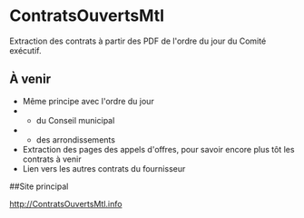 # ContratsOuvertsMtl
Extraction des contrats à partir des PDF de l'ordre du jour du Comité exécutif.

## À venir

* Même principe avec l'ordre du jour
* * du Conseil municipal
* * des arrondissements
* Extraction des pages des appels d'offres, pour savoir encore plus tôt les contrats à venir
* Lien vers les autres contrats du fournisseur

##Site principal

http://ContratsOuvertsMtl.info
